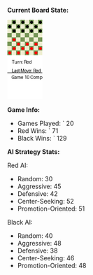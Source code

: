 
**Current Board State:**  
<!-- START_GIF -->
![Checkers Game](./checkers_game.gif)
<!-- END_GIF -->

**Game Info:**  
- Games Played: `<!-- GAMES_PLAYED --> 20
- Red Wins: `<!-- RED_WINS --> 71
- Black Wins: `<!-- BLACK_WINS --> 129

<!-- AI_STATS -->
**AI Strategy Stats:**

Red AI:
- Random: 30
- Aggressive: 45
- Defensive: 42
- Center-Seeking: 52
- Promotion-Oriented: 51

Black AI:
- Random: 40
- Aggressive: 48
- Defensive: 38
- Center-Seeking: 46
- Promotion-Oriented: 48
